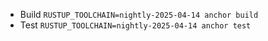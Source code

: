 - Build `RUSTUP_TOOLCHAIN=nightly-2025-04-14 anchor build`
- Test `RUSTUP_TOOLCHAIN=nightly-2025-04-14 anchor test`
